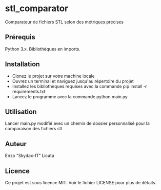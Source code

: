 # stl_comparator
Comparateur de fichiers STL selon des métriques précises

## Prérequis
Python 3.x.
Bibliothèques en imports.
## Installation
- Clonez le projet sur votre machine locale
- Ouvrez un terminal et naviguez jusqu'au répertoire du projet
- Installez les bibliothèques requises avec la commande pip install -r requirements.txt
- Lancez le programme avec la commande python main.py
## Utilisation
Lancer main.py modifié avec un chemin de dossier personnalisé pour la comparaison des fichiers stl

## Auteur
Enzo "Skydax-IT" Licata

## Licence
Ce projet est sous licence MIT. Voir le fichier LICENSE pour plus de détails.
